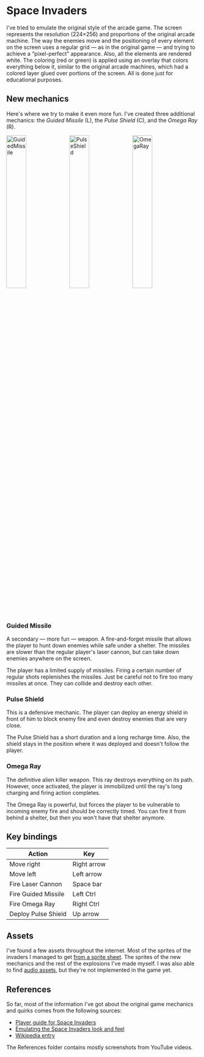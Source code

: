 # Space Invaders

I've tried to emulate the original style of the arcade game. The screen represents the resolution (224×256) and proportions of the original arcade machine. The way the enemies move and the positioning of every element on the screen uses a regular grid — as in the original game — and trying to achieve a “pixel-perfect” appearance. Also, all the elements are rendered white. The coloring (red or green) is applied using an overlay that colors everything below it, similar to the original arcade machines, which had a colored layer glued over portions of the screen. All is done just for educational purposes.

## New mechanics

Here's where we try to make it even more fun. I've created three additional mechanics: the *Guided Missile* (L), the *Pulse Shield* (C), and the *Omega Ray* (R).

<img alt="GuidedMissile" src="https://user-images.githubusercontent.com/40273816/125726689-2ef67782-4717-4ab3-9ba8-306da127b206.gif" width=32%> <img alt="PulseShield" src="https://user-images.githubusercontent.com/40273816/125150610-764a2480-e117-11eb-8720-c55718e9b7c8.gif" width=32%> <img alt="OmegaRay" src="https://user-images.githubusercontent.com/40273816/125150585-3f740e80-e117-11eb-81a4-fb01d7600001.gif" width=32%>

### Guided Missile

A secondary — more fun — weapon. A fire-and-forget missile that allows the player to hunt down enemies while safe under a shelter. The missiles are slower than the regular player's laser cannon, but can take down enemies anywhere on the screen. 

The player has a limited supply of missiles. Firing a certain number of regular shots replenishes the missiles. Just be careful not to fire too many missiles at once. They can collide and destroy each other.

### Pulse Shield

This is a defensive mechanic. The player can deploy an energy shield in front of him to block enemy fire and even destroy enemies that are very close.  

The Pulse Shield has a short duration and a long recharge time. Also, the shield stays in the position where it was deployed and doesn't follow the player.

### Omega Ray

The definitive alien killer weapon. This ray destroys everything on its path. However, once activated, the player is immobilized until the ray's long charging and firing action completes.

The Omega Ray is powerful, but forces the player to be vulnerable to incoming enemy fire and should be correctly timed. You can fire it from behind a shelter, but then you won't have that shelter anymore.

## Key bindings

| Action              | Key         |
|---------------------|-------------|
| Move right          | Right arrow |
| Move left           | Left arrow  |
| Fire Laser Cannon   | Space bar   |
| Fire Guided Missile | Left Ctrl   |
| Fire Omega Ray      | Right Ctrl  |
| Deploy Pulse Shield | Up arrow    |

## Assets

I've found a few assets throughout the internet. Most of the sprites of the invaders I managed to get [from a sprite sheet](https://www.deviantart.com/gooperblooper22/art/Space-Invaders-Sprite-Sheet-135338373). The sprites of the new mechanics and the rest of the explosions I've made myself. I was also able to find [audio assets](https://www.classicgaming.cc/classics/space-invaders/sounds), but they're not implemented in the game yet.

## References

So far, most of the information I've got about the original game mechanics and quirks comes from the following sources:
- [Player guide for Space Invaders](https://www.classicgaming.cc/classics/space-invaders/play-guide)
- [Emulating the Space Invaders look and feel](https://tobiasvl.github.io/blog/space-invaders/)
- [Wikipedia entry](https://en.wikipedia.org/wiki/Space_Invaders)

The References folder contains mostly screenshots from YouTube videos.
